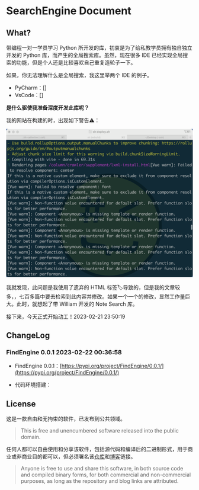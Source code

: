 # SearchEngine Document

## What?

带编程一对一学员学习 Python 所开发的库，初衷是为了给私教学员拥有独自独立开发的 Python 库，而产生的全局搜索库。虽然，现在很多 IDE 已经实现全局搜索的功能，但是个人还是比较喜欢自己重复造轮子一下。

如果，你无法理解什么是全局搜索，我这里举两个 IDE 的例子。

- PyCharm：[]
- VsCode：[]

**是什么驱使我准备深度开发此库呢？**

我的网站在构建的时，出现如下警告⚠️：

![Snipaste_2023-02-20_20-35-00](https://raw.githubusercontent.com/AndersonHJB/SearchEngine/main/README.assets/Snipaste_2023-02-20_20-35-00.png)

我就发现，此问题是我使用了遗弃的 HTML 标签🏷️导致的，但是我的文章较多，，七百多篇中要去检索到此内容并修改。如果一个一个的修改，显然工作量巨大。此时，就想起了带 William 开发的 Note Search 库。

接下来，今天正式开始动工！2023-02-21 23:50:19



## ChangeLog

### FindEngine 0.0.1 2023-02-22 00:36:58

- FindEngine 0.0.1：[https://pypi.org/project/FindEngine/0.0.1/](https://pypi.org/project/FindEngine/0.0.1/)

- 代码环境搭建：











## License

这是一款自由和无拘束的软件，已发布到公共领域。

> This is free and unencumbered software released into the public domain.

任何人都可以自由使用和分享该软件，包括源代码和编译后的二进制形式，用于商业或非商业目的都可以，但必须署名该[仓库][仓库]和[博客][blog]链接。

> Anyone is free to use and share this software, in both source code and compiled binary forms, for both commercial and non-commercial purposes, as long as the repository and blog links are attributed.







[仓库]:https://github.com/AndersonHJB/SearchEngine
[blog]:https://bornforthis.cn


